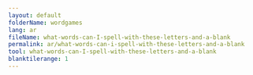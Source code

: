 ```yaml
---
layout: default
folderName: wordgames
lang: ar
fileName: what-words-can-I-spell-with-these-letters-and-a-blank
permalink: ar/what-words-can-i-spell-with-these-letters-and-a-blank
tool: what-words-can-I-spell-with-these-letters-and-a-blank
blanktilerange: 1
---     
```

